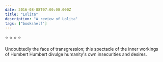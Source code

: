 ```yaml
---    
date: 2016-08-08T07:00:00.000Z
title: "Lolita"
description: "A review of Lolita"
tags: ["bookshelf"]
---   
```

⭐ ⭐ ⭐ ⭐ 

Undoubtedly the face of transgression; this spectacle of the inner workings of Humbert Humbert divulge humanity's own insecurities and desires.